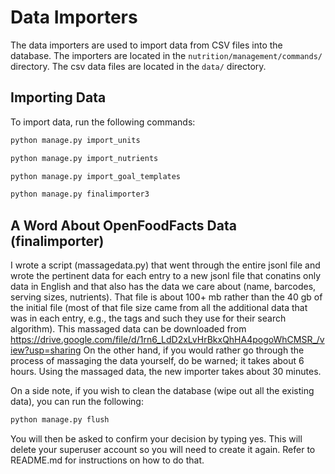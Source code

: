 # Data Importers

The data importers are used to import data from CSV files into the database. The importers are located in the `nutrition/management/commands/` directory. The csv data files are located in the `data/` directory.

## Importing Data

To import data, run the following commands:

```bash
python manage.py import_units
```
```bash
python manage.py import_nutrients
```
```bash
python manage.py import_goal_templates
```
```bash
python manage.py finalimporter3
```

## A Word About OpenFoodFacts Data (finalimporter)

I wrote a script (massagedata.py) that went through the entire jsonl file and wrote the pertinent data for each entry to a new jsonl file that conatins only data in English and that also has the data we care about (name, barcodes, serving sizes, nutrients). That file is about 100+ mb rather than the 40 gb of the initial file (most of that file size came from all the additional data that was in each entry, e.g., the tags and such they use for their search algorithm). This massaged data can be downloaded from https://drive.google.com/file/d/1rn6_LdD2xLvHrBkxQhHA4pogoWhCMSR_/view?usp=sharing On the other hand, if you would rather go through the process of massaging the data yourself, do be warned; it takes about 6 hours. Using the massaged data, the new importer takes about 30 minutes.

On a side note, if you wish to clean the database (wipe out all the existing data), you can run the following:

```bash
python manage.py flush
```

You will then be asked to confirm your decision by typing yes. This will delete your superuser account so you will need to create it again. Refer to README.md for instructions on how to do that.
